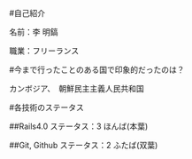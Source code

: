 #自己紹介

名前：李 明鎬

職業：フリーランス

#今まで行ったことのある国で印象的だったのは？

カンボジア、　朝鮮民主主義人民共和国

#各技術のステータス

##Rails4.0
ステータス：3 ほんば(本葉)

##Git, Github
ステータス：2 ふたば(双葉)